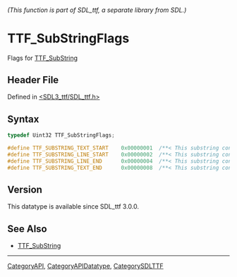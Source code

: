 ###### (This function is part of SDL_ttf, a separate library from SDL.)
# TTF_SubStringFlags

Flags for [TTF_SubString](TTF_SubString)

## Header File

Defined in [<SDL3_ttf/SDL_ttf.h>](https://github.com/libsdl-org/SDL_ttf/blob/main/include/SDL3_ttf/SDL_ttf.h)

## Syntax

```c
typedef Uint32 TTF_SubStringFlags;

#define TTF_SUBSTRING_TEXT_START    0x00000001  /**< This substring contains the beginning of the text */
#define TTF_SUBSTRING_LINE_START    0x00000002  /**< This substring contains the beginning of line `line_index` */
#define TTF_SUBSTRING_LINE_END      0x00000004  /**< This substring contains the end of line `line_index` */
#define TTF_SUBSTRING_TEXT_END      0x00000008  /**< This substring contains the end of the text */
```

## Version

This datatype is available since SDL_ttf 3.0.0.

## See Also

- [TTF_SubString](TTF_SubString)

----
[CategoryAPI](CategoryAPI), [CategoryAPIDatatype](CategoryAPIDatatype), [CategorySDLTTF](CategorySDLTTF)

